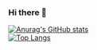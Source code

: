 ### Hi there 👋

[![Anurag's GitHub stats](https://github-readme-stats.vercel.app/api?username=Hidden-is-fun&theme=tokyonight&hide_border=true)](https://github.com/anuraghazra/github-readme-stats)
<br>[![Top Langs](https://github-readme-stats.vercel.app/api/top-langs/?username=Hidden-is-fun&layout=compact&theme=radical&hide_border=true)](https://github.com/anuraghazra/github-readme-stats)

<!--
**Hidden-is-fun/Hidden-is-fun** is a ✨ _special_ ✨ repository because its `README.md` (this file) appears on your GitHub profile.

Here are some ideas to get you started:

- 🔭 I’m currently working on ...
- 🌱 I’m currently learning ...
- 👯 I’m looking to collaborate on ...
- 🤔 I’m looking for help with ...
- 💬 Ask me about ...
- 📫 How to reach me: ...
- 😄 Pronouns: ...
- ⚡ Fun fact: ...
-->
